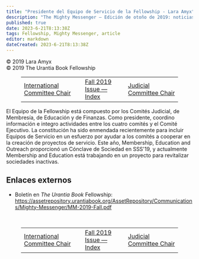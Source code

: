 ```yaml
---
title: "Presidente del Equipo de Servicio de la Fellowship - Lara Amyx"
description: "The Mighty Messenger — Edición de otoño de 2019: noticias y opiniones para los lectores de El Libro de Urantia"
published: true
date: 2023-6-21T8:13:38Z
tags: Fellowship, Mighty Messenger, article
editor: markdown
dateCreated: 2023-6-21T8:13:38Z
---
```


<p class="v-card v-sheet theme--light grey lighten-3 px-2">© 2019 Lara Amyx<br>© 2019 The Urantia Book Fellowship</p>
<figure class="table chapter-navigator">
  <table>
    <tbody>
      <tr>
        <td>
        <a href="/es/article/Andre_Radatus/International_Committee_Chair">
          <span class="mdi mdi-arrow-left-drop-circle"></span><span class="pl-2">International Committee Chair</span>
        </a>
        </td>
        <td>
        <a href="/es/index/articles_mighty_messenger#fall-2019-issue">
          <span class="mdi mdi-book-open-variant"></span><span class="pl-2">Fall 2019 Issue — Index</span>
        </a>
        </td>
        <td>
        <a href="/es/article/Tom_Allen/Judicial_Committee_Chair">
          <span class="pr-2">Judicial Committee Chair</span><span class="mdi mdi-arrow-right-drop-circle"></span>
        </a>
        </td>
      </tr>
    </tbody>
  </table>
</figure>


El Equipo de la Fellowship está compuesto por los Comités Judicial, de Membresía, de Educación y de Finanzas. Como presidente, coordino información e integro actividades entre los cuatro comités y el Comité Ejecutivo. La constitución ha sido enmendada recientemente para incluir Equipos de Servicio en un esfuerzo por ayudar a los comités a cooperar en la creación de proyectos de servicio. Este año, Membership, Education and Outreach proporcionó un Cónclave de Sociedad en SSS'19, y actualmente Membership and Education está trabajando en un proyecto para revitalizar sociedades inactivas.

## Enlaces externos

* Boletín en _The Urantia Book_ Fellowship: https://assetrepository.urantiabook.org/AssetRepository/Communications/Mighty-Messenger/MM-2019-Fall.pdf

<br>

<figure class="table chapter-navigator">
  <table>
    <tbody>
      <tr>
        <td>
        <a href="/es/article/Andre_Radatus/International_Committee_Chair">
          <span class="mdi mdi-arrow-left-drop-circle"></span><span class="pl-2">International Committee Chair</span>
        </a>
        </td>
        <td>
        <a href="/es/index/articles_mighty_messenger#fall-2019-issue">
          <span class="mdi mdi-book-open-variant"></span><span class="pl-2">Fall 2019 Issue — Index</span>
        </a>
        </td>
        <td>
        <a href="/es/article/Tom_Allen/Judicial_Committee_Chair">
          <span class="pr-2">Judicial Committee Chair</span><span class="mdi mdi-arrow-right-drop-circle"></span>
        </a>
        </td>
      </tr>
    </tbody>
  </table>
</figure>
